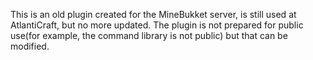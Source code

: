 This is an old plugin created for the MineBukket server, is still used at AtlantiCraft, but no more updated.
The plugin is not prepared for public use(for example, the command library is not public) but that can be modified.
